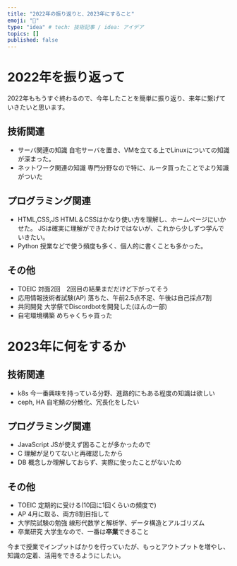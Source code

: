 ```yaml
---
title: "2022年の振り返りと、2023年にすること"
emoji: "🍣"
type: "idea" # tech: 技術記事 / idea: アイデア
topics: []
published: false
---
```


# 2022年を振り返って
  2022年ももうすぐ終わるので、今年したことを簡単に振り返り、来年に繋げていきたいと思います。

## 技術関連
  - サーバ関連の知識
  自宅サーバを置き、VMを立てる上でLinuxについての知識が深まった。
  - ネットワーク関連の知識
  専門分野なので特に、ルータ買ったことでより知識がついた

## プログラミング関連
  - HTML,CSS,JS
  HTML＆CSSはかなり使い方を理解し、ホームページにいかせた。
  JSは確実に理解ができたわけではないが、これから少しずつ学んでいきたい。
  - Python
  授業などで使う頻度も多く、個人的に書くことも多かった。

## その他
  - TOEIC
  対面2回　2回目の結果まだだけど下がってそう
  - 応用情報技術者試験(AP)
  落ちた、午前2.5点不足、午後は自己採点7割
  - 共同開発
  大学祭でDiscordbotを開発した(ほんの一部)
  - 自宅環境構築
  めちゃくちゃ買った

# 2023年に何をするか

## 技術関連
  - k8s
  今一番興味を持っている分野、進路的にもある程度の知識は欲しい
  - ceph, HA
  自宅鯖の分散化、冗長化をしたい

## プログラミング関連
  - JavaScript
  JSが使えず困ることが多かったので
  - C
  理解が足りてないと再確認したから
  - DB
  概念しか理解しておらず、実際に使ったことがないため

## その他
  - TOEIC
  定期的に受ける(10回に1回くらいの頻度で)
  - AP
  4月に取る、両方8割目指して
  - 大学院試験の勉強
  線形代数学と解析学、データ構造とアルゴリズム
  - 卒業研究
  大学生なので、一番は**卒業**できること

今まで授業でインプットばかりを行っていたが、もっとアウトプットを増やし、知識の定着、活用をできるようにしたい。